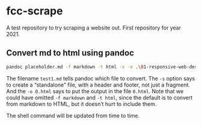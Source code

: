 # fcc-scrape

A test repository to try scraping a website out. First repository for year 2021.

## Convert md to html using pandoc

```sh
pandoc placeholder.md -f markdown -t html -s -o .\01-responsive-web-design\basic-css-cafe-menu\placeholder.html; git add .; git commit -am "commit message"; git push origin main;
```

The filename `test1.md` tells pandoc which file to convert. The `-s` option says to create a “standalone” file, with a header and footer, not just a fragment. And the `-o 0.html` says to put the output in the file `0.html`. Note that we could have omitted `-f markdown` and `-t html`, since the default is to convert from markdown to HTML, but it doesn’t hurt to include them.

The shell command will be updated from time to time.
